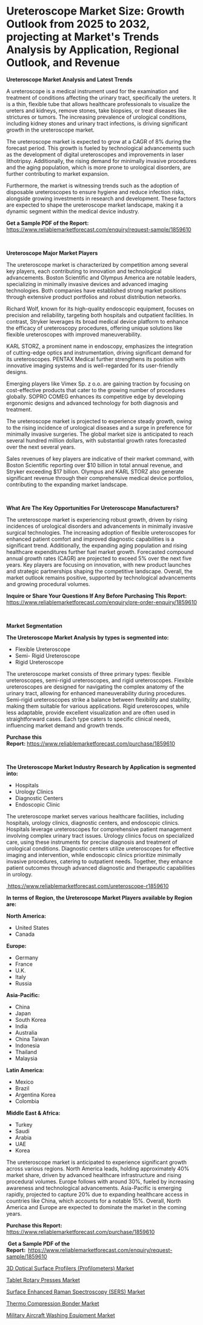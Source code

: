 <p><h1>Ureteroscope Market Size: Growth Outlook from 2025 to 2032, projecting at Market's Trends Analysis by Application, Regional Outlook, and Revenue</h1></p><p><strong>Ureteroscope Market Analysis and Latest Trends</strong></p>
<p><p>A ureteroscope is a medical instrument used for the examination and treatment of conditions affecting the urinary tract, specifically the ureters. It is a thin, flexible tube that allows healthcare professionals to visualize the ureters and kidneys, remove stones, take biopsies, or treat diseases like strictures or tumors. The increasing prevalence of urological conditions, including kidney stones and urinary tract infections, is driving significant growth in the ureteroscope market. </p><p>The ureteroscope market is expected to grow at a CAGR of 8% during the forecast period. This growth is fueled by technological advancements such as the development of digital ureteroscopes and improvements in laser lithotripsy. Additionally, the rising demand for minimally invasive procedures and the aging population, which is more prone to urological disorders, are further contributing to market expansion. </p><p>Furthermore, the market is witnessing trends such as the adoption of disposable ureteroscopes to ensure hygiene and reduce infection risks, alongside growing investments in research and development. These factors are expected to shape the ureteroscope market landscape, making it a dynamic segment within the medical device industry.</p></p>
<p><strong>Get a Sample PDF of the Report:&nbsp;</strong> <a href="https://www.reliablemarketforecast.com/enquiry/request-sample/1859610?utm_campaign=1110&utm_medium=2&utm_source=Github&utm_content=ia&utm_term=03032025&utm_id=ureteroscope">https://www.reliablemarketforecast.com/enquiry/request-sample/1859610</a></p>
<p>&nbsp;</p>
<p><strong>Ureteroscope Major Market Players</strong></p>
<p><p>The ureteroscope market is characterized by competition among several key players, each contributing to innovation and technological advancements. Boston Scientific and Olympus America are notable leaders, specializing in minimally invasive devices and advanced imaging technologies. Both companies have established strong market positions through extensive product portfolios and robust distribution networks.</p><p>Richard Wolf, known for its high-quality endoscopic equipment, focuses on precision and reliability, targeting both hospitals and outpatient facilities. In contrast, Stryker leverages its broad medical device platform to enhance the efficacy of ureteroscopy procedures, offering unique solutions like flexible ureteroscopes with improved maneuverability.</p><p>KARL STORZ, a prominent name in endoscopy, emphasizes the integration of cutting-edge optics and instrumentation, driving significant demand for its ureteroscopes. PENTAX Medical further strengthens its position with innovative imaging systems and is well-regarded for its user-friendly designs.</p><p>Emerging players like Vimex Sp. z o.o. are gaining traction by focusing on cost-effective products that cater to the growing number of procedures globally. SOPRO COMEG enhances its competitive edge by developing ergonomic designs and advanced technology for both diagnosis and treatment.</p><p>The ureteroscope market is projected to experience steady growth, owing to the rising incidence of urological diseases and a surge in preference for minimally invasive surgeries. The global market size is anticipated to reach several hundred million dollars, with substantial growth rates forecasted over the next several years.</p><p>Sales revenues of key players are indicative of their market command, with Boston Scientific reporting over $10 billion in total annual revenue, and Stryker exceeding $17 billion. Olympus and KARL STORZ also generate significant revenue through their comprehensive medical device portfolios, contributing to the expanding market landscape.</p></p>
<p>&nbsp;</p>
<p><strong>What Are The Key Opportunities For Ureteroscope Manufacturers?</strong></p>
<p><p>The ureteroscope market is experiencing robust growth, driven by rising incidences of urological disorders and advancements in minimally invasive surgical technologies. The increasing adoption of flexible ureteroscopes for enhanced patient comfort and improved diagnostic capabilities is a significant trend. Additionally, the expanding aging population and rising healthcare expenditures further fuel market growth. Forecasted compound annual growth rates (CAGR) are projected to exceed 5% over the next five years. Key players are focusing on innovation, with new product launches and strategic partnerships shaping the competitive landscape. Overall, the market outlook remains positive, supported by technological advancements and growing procedural volumes.</p></p>
<p><strong>Inquire or Share Your Questions If Any Before Purchasing This Report:</strong> <a href="https://www.reliablemarketforecast.com/enquiry/pre-order-enquiry/1859610?utm_campaign=1110&utm_medium=2&utm_source=Github&utm_content=ia&utm_term=03032025&utm_id=ureteroscope">https://www.reliablemarketforecast.com/enquiry/pre-order-enquiry/1859610</a></p>
<p>&nbsp;</p>
<p><strong>Market Segmentation</strong></p>
<p><strong>The Ureteroscope Market Analysis by types is segmented into:</strong></p>
<p><ul><li>Flexible Ureteroscope</li><li>Semi- Rigid Ureteroscope</li><li>Rigid Ureteroscope</li></ul></p>
<p><p>The ureteroscope market consists of three primary types: flexible ureteroscopes, semi-rigid ureteroscopes, and rigid ureteroscopes. Flexible ureteroscopes are designed for navigating the complex anatomy of the urinary tract, allowing for enhanced maneuverability during procedures. Semi-rigid ureteroscopes strike a balance between flexibility and stability, making them suitable for various applications. Rigid ureteroscopes, while less adaptable, provide excellent visualization and are often used in straightforward cases. Each type caters to specific clinical needs, influencing market demand and growth trends.</p></p>
<p><strong>Purchase this Report:&nbsp;</strong><a href="https://www.reliablemarketforecast.com/purchase/1859610?utm_campaign=1110&utm_medium=2&utm_source=Github&utm_content=ia&utm_term=03032025&utm_id=ureteroscope">https://www.reliablemarketforecast.com/purchase/1859610</a></p>
<p>&nbsp;</p>
<p><strong>The Ureteroscope Market Industry Research by Application is segmented into:</strong></p>
<p><ul><li>Hospitals</li><li>Urology Clinics</li><li>Diagnostic Centers</li><li>Endoscopic Clinic</li></ul></p>
<p><p>The ureteroscope market serves various healthcare facilities, including hospitals, urology clinics, diagnostic centers, and endoscopic clinics. Hospitals leverage ureteroscopes for comprehensive patient management involving complex urinary tract issues. Urology clinics focus on specialized care, using these instruments for precise diagnosis and treatment of urological conditions. Diagnostic centers utilize ureteroscopes for effective imaging and intervention, while endoscopic clinics prioritize minimally invasive procedures, catering to outpatient needs. Together, they enhance patient outcomes through advanced diagnostic and therapeutic capabilities in urology.</p></p>
<p><a href="https://www.reliablemarketforecast.com/ureteroscope-r1859610?utm_campaign=1110&utm_medium=2&utm_source=Github&utm_content=ia&utm_term=03032025&utm_id=ureteroscope">&nbsp;https://www.reliablemarketforecast.com/ureteroscope-r1859610</a></p>
<p><strong>In terms of Region, the Ureteroscope Market Players available by Region are:</strong></p>
<p>
    <p> <strong> North America: </strong>
        <ul>
            <li>United States</li>
            <li>Canada</li>
        </ul>
        </p> 
    <p> <strong> Europe: </strong>
        <ul>
            <li>Germany</li>
            <li>France</li>
            <li>U.K.</li>
            <li>Italy</li>
            <li>Russia</li>
        </ul>
        </p> 
    <p> <strong> Asia-Pacific: </strong>
        <ul>
            <li>China</li>
            <li>Japan</li>
            <li>South Korea</li>
            <li>India</li>
            <li>Australia</li>
            <li>China Taiwan</li>
            <li>Indonesia</li>
            <li>Thailand</li>
            <li>Malaysia</li>
        </ul>
        </p> 
    <p> <strong> Latin America: </strong>
        <ul>
            <li>Mexico</li>
            <li>Brazil</li>
            <li>Argentina Korea</li>
            <li>Colombia</li>
        </ul>
        </p> 
    <p> <strong> Middle East & Africa: </strong>
        <ul>
            <li>Turkey</li>
            <li>Saudi</li>
            <li>Arabia</li>
            <li>UAE</li>
            <li>Korea</li>
        </ul>
    </p>
    </p>
<p><p>The ureteroscope market is anticipated to experience significant growth across various regions. North America leads, holding approximately 40% market share, driven by advanced healthcare infrastructure and rising procedural volumes. Europe follows with around 30%, fueled by increasing awareness and technological advancements. Asia-Pacific is emerging rapidly, projected to capture 20% due to expanding healthcare access in countries like China, which accounts for a notable 15%. Overall, North America and Europe are expected to dominate the market in the coming years.</p></p>
<p><strong>Purchase this Report: </strong><a href="https://www.reliablemarketforecast.com/purchase/1859610?utm_campaign=1110&utm_medium=2&utm_source=Github&utm_content=ia&utm_term=03032025&utm_id=ureteroscope">https://www.reliablemarketforecast.com/purchase/1859610</a></p>
<p>&nbsp;<strong>Get a Sample PDF of the Report:&nbsp;&nbsp;</strong><a href="https://www.reliablemarketforecast.com/enquiry/request-sample/1859610?utm_campaign=1110&utm_medium=2&utm_source=Github&utm_content=ia&utm_term=03032025&utm_id=ureteroscope">https://www.reliablemarketforecast.com/enquiry/request-sample/1859610</a></p>
<p><strong></strong></p>
<p><p><a href="https://github.com/elvutedipela/Market-Research-Report-List-1/blob/main/3d-optical-surface-profilers-profilometers-market.md?utm_campaign=1110&utm_medium=2&utm_source=Github&utm_content=ia&utm_term=03032025&utm_id=ureteroscope">3D Optical Surface Profilers (Profilometers) Market</a></p><p><a href="https://github.com/hedbomkrahe/Market-Research-Report-List-1/blob/main/tablet-rotary-presses-market.md?utm_campaign=1110&utm_medium=2&utm_source=Github&utm_content=ia&utm_term=03032025&utm_id=ureteroscope">Tablet Rotary Presses Market</a></p><p><a href="https://github.com/nkbaroga/Market-Research-Report-List-1/blob/main/surface-enhanced-raman-spectroscopy-sers-market.md?utm_campaign=1110&utm_medium=2&utm_source=Github&utm_content=ia&utm_term=03032025&utm_id=ureteroscope">Surface Enhanced Raman Spectroscopy (SERS) Market</a></p><p><a href="https://github.com/rosalinebhakta48/Market-Research-Report-List-1/blob/main/thermo-compression-bonder-market.md?utm_campaign=1110&utm_medium=2&utm_source=Github&utm_content=ia&utm_term=03032025&utm_id=ureteroscope">Thermo Compression Bonder Market</a></p><p><a href="https://github.com/lateshab69/Market-Research-Report-List-1/blob/main/military-aircraft-washing-equipment-market.md?utm_campaign=1110&utm_medium=2&utm_source=Github&utm_content=ia&utm_term=03032025&utm_id=ureteroscope">Military Aircraft Washing Equipment Market</a></p></p>